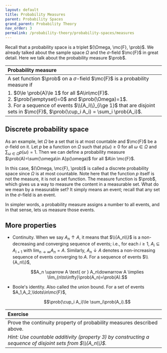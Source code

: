```yaml
---
layout: default
title: Probability Measures
parent: Probability Spaces
grand_parent: Probability Theory
nav_order: 3
permalink: /probability-theory/probability-spaces/measures
---
```


Recall that a probability space is a triplet $(\Omega, \mc{F}, \prob)$. We already talked about the sample space $\Omega$ and the $\sigma$-field $\mc{F}$ in great detail. Here we talk about the probability measure $\prob$.

| <span class="fs-4 text-green-100">Probability measure</span> |
|:---------------|
| A set function $\prob$ on a $\sigma$-field $\mc{F}$ is a probability measure if |
| 1. $0\le \prob(A)\le 1$ for all $A\in\mc{F}$.<br>2. $\prob(\emptyset)=0$ and $\prob(\Omega)=1$.<br>3. For a sequence of events $\\{A_i\\}_{i\ge 1}$ that are disjoint sets in $\mc{F}$, $\prob(\cup_i A_i) = \sum_i \prob(A_i)$. |

## Discrete probability space
As an example, let $\Omega$ be a set that is at most countable and $\mc{F}$ be a $\sigma$-field on it. Let $p$ be a function on $\Omega$ such that $p(\omega)\ge 0$ for all $\omega\in\Omega$ and $\sum_{\omega\in\Omega}p(\omega)=1$. Then we can define a probability measure $\prob(A)=\sum{\omega\in A}p(\omega)$ for all $A\in \mc{F}$.

In this case, $(\Omega, \mc{F}, \prob)$ is called a <span class="text-red-100">discrete probability space</span> since $\Omega$ is at most countable. Note here that the function $p$ itself is not the measure, it is not a set function. The measure function is $\prob$, which gives us a way to <span class="text-red-100">measure the content in a measurable set</span>. What do we mean by a measurable set? It simply means an event; recall that any set in the $\sigma$-field is an event.

In simpler words, a probability measure assigns a number to all events, and in that sense, lets us measure those events.

## More properties
- <span class="text-red-100">Continuity.</span> When we say $A_n\uparrow A$, it means that $\\{A_n\\}$ is a non-decreasing and converging sequence of events; i.e., for each $i\ge 1$, $A_i\subseteq A_{i+1}$ with $\lim_{n\to\infty}A_n=A$. Similarly, $A_n\downarrow A$ denotes a non-increasing sequence of events converging to $A$. For a sequence of events $\\{A_n\\}$,

    $$A_n \uparrow A \text{ or } A_n\downarrow A \implies \lim_{n\to\infty}\prob(A_n)=\prob(A).$$
- <span class="text-red-100">Boole's identity.</span> Also called the <span class="text-red-100">union bound</span>. For a set of events $A_1,A_2,\ldots\in\mc{F}$,

    $$\prob(\cup_i A_i)\le \sum_i\prob(A_i).$$

| <span class="fs-4 text-green-100">Exercise</span> |
|:---------------|
| Prove the continuity property of probability measures described above. |
| *<span class="text-red-100">Hint:</span> Use countable additivity (property 3) by constructing a sequence of disjoint sets from $\\{A_n\\}$.* |
